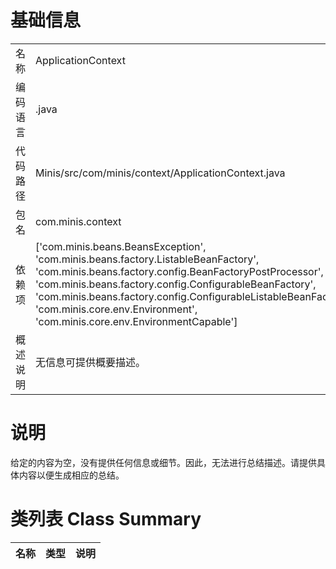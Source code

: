 # 基础信息

|      |      |
|------|------|
| 名称 | ApplicationContext |
| 编码语言 | .java |
| 代码路径 | Minis/src/com/minis/context/ApplicationContext.java |
| 包名 | com.minis.context |
| 依赖项 | ['com.minis.beans.BeansException', 'com.minis.beans.factory.ListableBeanFactory', 'com.minis.beans.factory.config.BeanFactoryPostProcessor', 'com.minis.beans.factory.config.ConfigurableBeanFactory', 'com.minis.beans.factory.config.ConfigurableListableBeanFactory', 'com.minis.core.env.Environment', 'com.minis.core.env.EnvironmentCapable'] |
| 概述说明 | 无信息可提供概要描述。 |

# 说明

给定的内容为空，没有提供任何信息或细节。因此，无法进行总结描述。请提供具体内容以便生成相应的总结。

# 类列表 Class Summary

| 名称   | 类型  | 说明 |
|-------|------|-------------|




